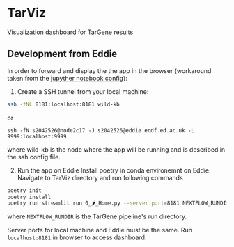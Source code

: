 # TarViz
Visualization dashboard for TarGene results

## Development from Eddie

In order to forward and display the the app in the browser (workaround taken from the [jupyther notebook config](https://docs.anaconda.com/anaconda/user-guide/tasks/remote-jupyter-notebook/)):

1. Create a SSH tunnel from your local machine:

```bash
ssh -fNL 8181:localhost:8181 wild-kb
```

or

```
ssh -fN s2042526@node2c17 -J s2042526@eddie.ecdf.ed.ac.uk -L 9999:localhost:9999 
```
where wild-kb is the node where the app will be running and is described in the ssh config file.

2. Run the app on Eddie
   Install poetry in conda environemnt on Eddie. Navigate to TarViz directory and run following commands
   
```bash
poetry init
poetry install
poetry run streamlit run 0_🌶_Home.py --server.port=8181 NEXTFLOW_RUNDIR
```
where `NEXTFLOW_RUNDIR` is the TarGene pipeline's run directory.

Server ports for local machine and Eddie must be the same. Run ```localhost:8181``` in browser to access dashboard. 
